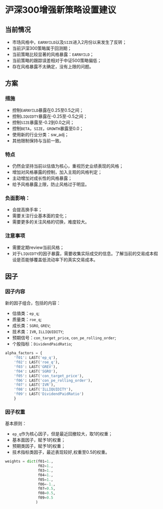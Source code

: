 # 沪深300增强新策略设置建议

## 当前情况

* 市场风格中，`EARNYILD`以及`SIZE`进入2月份以来发生了反转；
* 当前沪深300策略属于回测期；
* 当前策略比较显著的风格暴露：`EARNYILD`；
* 当前策略的跟踪误差相对于中证500策略偏低；
* 存在风格暴露不太确定，没有上限的问题。

## 方案

### 措施

* 控制`EARNYILD`暴露在0.25至0.5之间；
* 控制`LIQUIDTY`暴露在-0.25至-0.5之间；
* 控制`SIZE`暴露至-0.2到0.0之间；
* 控制`BETA`，`SIZE`，`GROWTH`暴露至0.0；
* 使用新的行业分类：sw_adj；
* 其他限制保持与当前一致。

### 特点

* 仍然会坚持当前以估值为核心，重视历史业绩表现的风格；
* 增加对风格暴露的控制，加入主观的风格判定；
* 主动增加对成长性的风格暴露；
* 给予风格暴露上限，防止风格过于明显。

### 负面影响：

* 会提高换手率；
* 需要关注行业基本面的变化；
* 需要更多的关注风格的切换，难度较大。

### 注意事项

* 需要定期review当前风格；
* 对于`LIQUIDTY`的因子暴露，需要收集实际成交的信息。了解当前的交易成本假设是否能够覆盖低流动率下的真实交易成本。


## 因子

### 因子内容

新的因子组合，包括的内容：

* 估值类：`ep_q`;
* 质量类：`roe_q`;
* 成长类：`SGRO`, `GREV`;
* 技术类：`IVR`, `ILLIQUIDITY`;
* 预期信号：`con_target_price`, `con_pe_rolling_order`;
* 个股指标：`DividendPaidRatio`;

```python
alpha_factors = {
    'f01': LAST('ep_q'),
    'f02': LAST('roe_q'),
    'f03': LAST('GREV'),
    'f04': LAST('SGRO'),
    'f05': LAST('con_target_price'),
    'f06': LAST('con_pe_rolling_order'),
    'f07': LAST('IVR'),
    'f08': LAST('ILLIQUIDITY'),
    'f09': LAST('DividendPaidRatio')
    }
```

### 因子权重

基本原则：

* `ep_q`作为核心因子，但是最近回撤较大，取1的权重；
* 基本面因子，赋予1的权重；
* 预期类因子，赋予1的权重；
* 技术指标类因子，最近表现较好,权重至0.5的权重。

```python
weights = dict(f01=1.,
               f02=1.,
               f03=1.,
               f04=1.,
               f05=1.,
               f06=-1.,
               f07=0.5,
               f08=0.5,
               f09=0.5
              )
```
